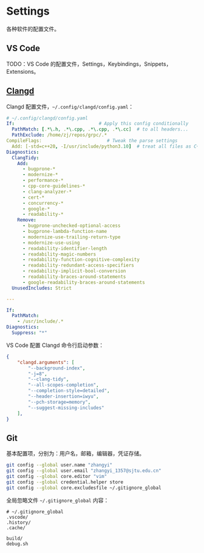 # Settings

各种软件的配置文件。

## VS Code

TODO：VS Code 的配置文件，Settings，Keybindings，Snippets，Extensions。

## [Clangd](https://clangd.llvm.org/)

Clangd 配置文件，`~/.config/clangd/config.yaml`：

```yaml
# ~/.config/clangd/config.yaml
If:                               # Apply this config conditionally
  PathMatch: [.*\.h, .*\.cpp, .*\.cpp, .*\.cc]  # to all headers...
  PathExclude: /home/zj/repos/grpc/.*
CompileFlags:                        # Tweak the parse settings
  Add: [-std=c++20, -I/usr/include/python3.10]  # treat all files as C++, enable more warnings
Diagnostics:
  ClangTidy:
    Add:
      - bugprone-*
      - modernize-*
      - performance-*
      - cpp-core-guidelines-*
      - clang-analyzer-*
      - cert-*
      - concurrency-*
      - google-*
      - readability-*
    Remove:
      - bugprone-unchecked-optional-access
      - bugprone-lambda-function-name
      - modernize-use-trailing-return-type
      - modernize-use-using
      - readability-identifier-length
      - readability-magic-numbers
      - readability-function-cognitive-complexity
      - readability-redundant-access-specifiers
      - readability-implicit-bool-conversion
      - readability-braces-around-statements
      - google-readability-braces-around-statements
  UnusedIncludes: Strict

---

If:
  PathMatch:
    - /usr/include/.*
Diagnostics:
  Suppress: "*"
```

VS Code 配置 Clangd 命令行启动参数：
```json
{
    "clangd.arguments": [
        "--background-index",
        "-j=8",
        "--clang-tidy",
        "--all-scopes-completion",
        "--completion-style=detailed",
        "--header-insertion=iwyu",
        "--pch-storage=memory",
        "--suggest-missing-includes"
    ],
}
```

## Git

基本配置项，分别为：用户名，邮箱，编辑器，凭证存储。

```bash
git config --global user.name "zhangyi"
git config --global user.email "zhangyi_1357@sjtu.edu.cn"
git config --global core.editor "vim"
git config --global credential.helper store
git config --global core.excludesfile ~/.gitignore_global
```

全局忽略文件 `~/.gitignore_global` 内容：

```gitignore
# ~/.gitignore_global
.vscode/
.history/
.cache/

build/
debug.sh
```